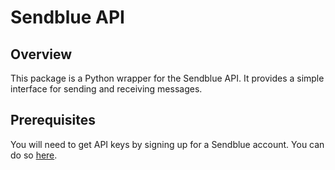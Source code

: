 # Sendblue API

## Overview

This package is a Python wrapper for the Sendblue API. It provides a simple interface for sending and receiving messages.

## Prerequisites

You will need to get API keys by signing up for a Sendblue account. You can do so [here](https://sendblue.co/).